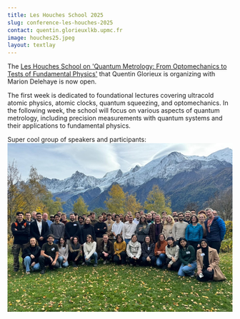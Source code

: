 ```yaml
---
title: Les Houches School 2025
slug: conference-les-houches-2025
contact: quentin.glorieuxlkb.upmc.fr
image: houches25.jpeg
layout: textlay
---
```


The [Les Houches School on 'Quantum Metrology: From Optomechanics to Tests of Fundamental Physics'](https://leshouches2025-metrology.quantumoptics.fr) that Quentin Glorieux is organizing with Marion Delehaye is now open.

The first week is dedicated to foundational lectures covering ultracold atomic physics, atomic clocks, quantum squeezing, and optomechanics. In the following week, the school will focus on various aspects of quantum metrology, including precision measurements with quantum systems and their applications to fundamental physics.

Super cool group of speakers and participants:
![groupe](/assets/images/news/houches25.jpeg)

